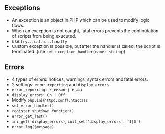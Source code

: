 ## Exceptions
- An exception is an object in PHP which can be used to modify logic flows.
- When an exception is not caught, fatal errors prevents
the continutation of scripts from being exucuted.
- use `try...catch...finally`
- Custom exception is possible, but after the handler is called, the script
is terminated. (use `set_exception_handler(name: string)`)
## Errors
- 4 types of errors: notices, warnings, syntax errors and fatal errors.
- 2 settings: `error_reporting` and `display_errors`
- `error_reporting: E_ERROR | E_ALL`
- `display_errors: On | Off`
- Modify `php.ini`/`httpd.conf`/`.htaccess`
- `set_error_handler()`
- `register_shutdown_function()`
- `error_get_last()`
- `ini_get('display_errors)`, `init_set('display_errors', '1|0')`
- `error_log($message)`
